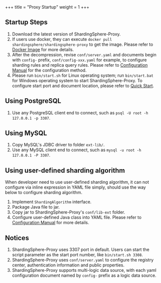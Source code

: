 +++
title = "Proxy Startup"
weight = 1
+++

## Startup Steps

1. Download the latest version of ShardingSphere-Proxy.
1. If users use docker, they can execute `docker pull shardingsphere/shardingsphere-proxy` to get the image. Please refer to [Docker Image](/en/user-manual/shardingsphere-proxy/docker/) for more details.
1. After the decompression, revise `conf/server.yaml` and documents begin with `config-` prefix, `conf/config-xxx.yaml` for example, to configure sharding rules and replica query rules. Please refer to [Configuration Manual](/en/user-manual/shardingsphere-proxy/configuration/) for the configuration method.
1. Please run `bin/start.sh` for Linux operating system; run `bin/start.bat` for Windows operating system to start ShardingSphere-Proxy. To configure start port and document location, please refer to [Quick Start](/en/quick-start/shardingsphere-proxy-quick-start/).

## Using PostgreSQL

1. Use any PostgreSQL client end to connect, such as `psql -U root -h 127.0.0.1 -p 3307`.

## Using MySQL

1. Copy MySQL's JDBC driver to folder `ext-lib/`.
1. Use any MySQL client end to connect, such as `mysql -u root -h 127.0.0.1 -P 3307`.

## Using user-defined sharding algorithm

When developer need to use user-defined sharding algorithm, it can not configure via inline expression in YAML file simply, should use the way below to configure sharding algorithm. 

1. Implement `ShardingAlgorithm` interface.
1. Package Java file to jar.
1. Copy jar to ShardingSphere-Proxy's `conf/lib-ext` folder.
1. Configure user-defined Java class into YAML file. Please refer to [Configuration Manual](/en/user-manual/shardingsphere-proxy/configuration/) for more details.

## Notices

1. ShardingSphere-Proxy uses 3307 port in default. Users can start the script parameter as the start port number, like `bin/start.sh 3308`.
1. ShardingSphere-Proxy uses `conf/server.yaml` to configure the registry center, authentication information and public properties.
1. ShardingSphere-Proxy supports multi-logic data source, with each yaml configuration document named by `config-` prefix as a logic data source.
